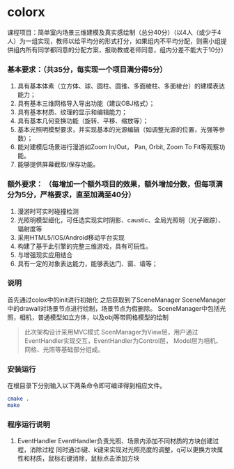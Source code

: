 # colorx

课程项目：简单室内场景三维建模及真实感绘制（总分40分）（以4人（或少于4人）为一组实现，教师以给平均分的形式打分，如果组内不平均分配，则需小组提供组内所有同学都同意的分配方案，报助教或老师同意，组内分差不能大于10分）

### 基本要求：（共35分，每实现一个项目满分得5分）
1. 具有基本体素（立方体、球、圆柱、圆锥、多面棱柱、多面棱台）的建模表达能力；
2. 具有基本三维网格导入导出功能（建议OBJ格式）；
3. 具有基本材质、纹理的显示和编辑能力；
4. 具有基本几何变换功能（旋转、平移、缩放等）；
5. 基本光照明模型要求，并实现基本的光源编辑（如调整光源的位置，光强等参数）；
6. 能对建模后场景进行漫游如Zoom In/Out， Pan, Orbit, Zoom To Fit等观察功能。
7.  能够提供屏幕截取/保存功能。


### 额外要求： （每增加一个额外项目的效果，额外增加分数，但每项满分为5分，严格要求，直至加满至40分）
1. 漫游时可实时碰撞检测
2. 光照明模型细化，可任选实现实时阴影、caustic、全局光照明（光子跟踪）、辐射度等
3. 采用HTML5/IOS/Android移动平台实现
4. 构建了基于此引擎的完整三维游戏，具有可玩性。
5. 与增强现实应用结合
6. 具有一定的对象表达能力，能够表达门、窗、墙等；

### 说明
首先通过colox中的init进行初始化
之后获取到了SceneManager
SceneManager中的drawall对场景节点进行绘制，场景节点为假删除。
SceneManager中包括光照，相机，普通模型如立方体，以及obj等带网格模型的绘制

> 此次架构设计采用MVC模式
> ScenManager为View层，用户通过EventHandler实现交互，EventHandler为Control层，
> Model层为相机、网格、光照等基础部分组成。

### 安装运行
在根目录下分别输入以下两条命令即可编译得到相应文件。

```cmake
cmake .
make
```

### 程序运行说明
1. EventHandler
EventHandler负责光照、场景内添加不同材质的方块创建过程，消除过程
同时通过i键、k键来实现对光照亮度的调整，q可以更换方块属性和材质，鼠标右键消除，鼠标点击添加方块
